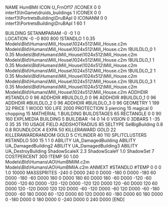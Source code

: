 NAME HumBMil
ICON U_FrnOf17
/ICONEX 0 0 interf3\InGame\druids_buildings 1
ICONEX 0 0 interf3\PortretsBuilding\DruBApl 0
ICONANM 0 0 interf3\PortretsBuilding\DruBApl 1 60 1

BUILDING
SETANMPARAM -0 -0 1 0              
LOCATION -0 -0 800 800
!STANDLO      1 0.35 Models\Bld\Humans\Mill_House\1024x512\Mill_House.c2m Models\Bld\Humans\Mill_House\1024x512\Mill_House.c2m
!BUILDLO_0    1 0.35 Models\Bld\Humans\Mill_House\1024x512\Mill_House.c2m Models\Bld\Humans\Mill_House\1024x512\Mill_House.c2m
!BUILDLO_1    1 0.35 Models\Bld\Humans\Mill_House\1024x512\Mill_House.c2m Models\Bld\Humans\Mill_House\1024x512\Mill_House.c2m
!BUILDLO_2    1 0.35 Models\Bld\Humans\Mill_House\1024x512\Mill_House.c2m Models\Bld\Humans\Mill_House\1024x512\Mill_House.c2m
!BUILDLO_3    1 0.35 Models\Bld\Humans\Mill_House\1024x512\Mill_House.c2m Models\Bld\Humans\Mill_House\1024x512\Mill_House.c2m
ADDHDIR #STANDLO 0 96
ADDHDIR #BUILDLO_0 0 96
ADDHDIR #BUILDLO_1 0 96
ADDHDIR #BUILDLO_2 0 96
ADDHDIR #BUILDLO_3 0 96
GEOMETRY 1 199 32
PRICE 1 WOOD 100
LIFE     2000
PROTECTION 3 piercing 15 magical 0 chopping 15
MATHERIAL 1 BUILDING
BUILDSTAGES 65
RECTANGLE    0 0 90 160
EXPLMEDIA BUILDING 5
BUILDBAR -14 0 14 0
VISION 0
3DBARS 1 -35 0 35 35 110
USAGE FIELD
ADDSHOTRADIUS 85
SELTYPE SelBigBuilding 0.8 0.8
ROUNDLOCK 4
EXPA 50
KILLERAWARD             GOLD 22
KILLERAWARDRANDOM       GOLD 5
CYLINDER 40 110
SPLITCLUSTERS #STANDLO 500 15 1 1 0
ABILITY UA_DamagedBuilding
ABILITY UA_DamagedBuilding2
ABILITY UA_DamagedBuilding3
ABILITY UA_DestroyBuilding
ShadowScaleX 2.3
ShadowScaleY 1.0
ShadowSet 7
COSTPERCENT 300
!TEMP 50 1.00 Models\Bld\Humans\AO\HumBMilM.c2m Models\Bld\Humans\AO\HumBMilA.c2m
ANMEXT #STANDLO #TEMP 0 0 0 1.0 10000
MASSSPRITES -240 0 D000 240 0 D000 -180 0 D000 -180 60 D000 -180 -60 D000 180 0 D000 180 60 D000 180 -60 D000 -120 -60 D000 -120 60 D000 -120 -120 D000 -120 120 D000 120 -60 D000 120 60 D000 120 -120 D000 120 120 D000 -60 -120 D000 -60 120 D000 -60 -180 D000 -60 180 D000 60 -120 D000 60 120 D000 60 -180 D000 60 180 D000 0 -180 D000 0 180 D000 0 -240 D000 0 240 D000
[END]
